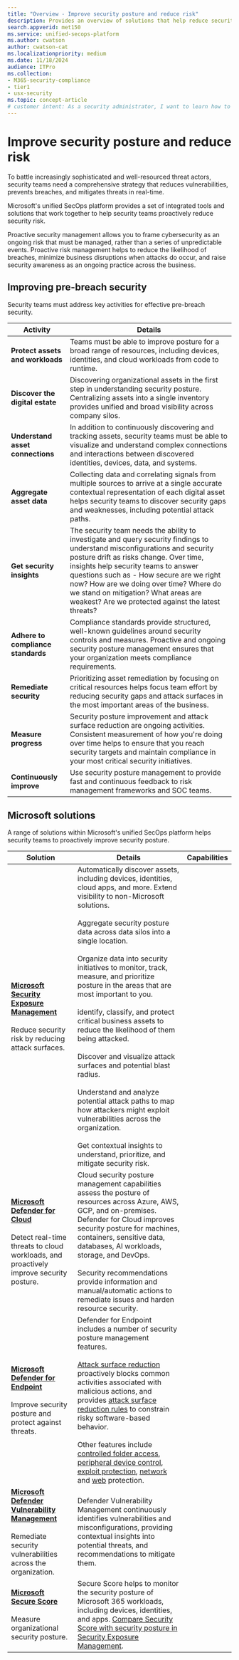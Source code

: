 ```yaml
---
title: "Overview - Improve security posture and reduce risk"
description: Provides an overview of solutions that help reduce security risk in Microsoft's unified security operations platform.
search.appverid: met150
ms.service: unified-secops-platform
ms.author: cwatson
author: cwatson-cat
ms.localizationpriority: medium
ms.date: 11/18/2024
audience: ITPro
ms.collection:
- M365-security-compliance
- tier1
- usx-security
ms.topic: concept-article
# customer intent: As a security administrator, I want to learn how to proactively improve security posture and reduce risk exposure in my organization.
---
```


# Improve security posture and reduce risk

To battle increasingly sophisticated and well-resourced threat actors, security teams need a comprehensive strategy that reduces vulnerabilities, prevents breaches, and mitigates threats in real-time.

Microsoft's unified SecOps platform provides a set of integrated tools and solutions that work together to help security teams proactively reduce security risk.

Proactive security management allows you to frame cybersecurity as an ongoing risk that must be managed, rather than a series of unpredictable events. Proactive risk management helps to reduce the likelihood of breaches, minimize business disruptions when attacks do occur, and raise security awareness as an ongoing practice across the business.


## Improving pre-breach security

Security teams must address key activities for effective pre-breach security.

**Activity** | **Details**
--- | ---
**Protect assets and workloads** | Teams must be able to improve posture for a broad range of resources, including devices, identities, and cloud workloads from code to runtime.
**Discover the digital estate** | Discovering organizational assets in the first step in understanding security posture. Centralizing assets into a single inventory provides unified and broad visibility across company silos.
**Understand asset connections** | In addition to continuously discovering and tracking assets, security teams must be able to visualize and understand complex connections and interactions between discovered identities, devices, data, and systems.
**Aggregate asset data** | Collecting data and correlating signals from multiple sources to arrive at a single accurate contextual representation of each digital asset helps security teams to discover security gaps and weaknesses, including potential attack paths.
**Get security insights** | The security team needs the ability to investigate and query security findings to understand misconfigurations and security posture drift as risks change. Over time, insights help security teams to answer questions such as - How secure are we right now? How are we doing over time? Where do we stand on mitigation? What areas are weakest? Are we protected against the latest threats?
**Adhere to compliance standards** | Compliance standards provide structured, well-known guidelines around security controls and measures. Proactive and ongoing security posture management ensures that your organization meets compliance requirements.
**Remediate security** | Prioritizing asset remediation by focusing on critical resources helps focus team effort by reducing security gaps and attack surfaces in the most important areas of the business.
**Measure progress** | Security posture improvement and attack surface reduction are ongoing activities. Consistent measurement of how you're doing over time helps to ensure that you reach security targets and maintain compliance in your most critical security initiatives.
**Continuously improve** |  Use security posture management to provide fast and continuous feedback to risk management frameworks and SOC teams.

## Microsoft solutions

A range of solutions within Microsoft's unified SecOps platform helps security teams to proactively improve security posture.

**Solution** | **Details** | **Capabilities**
--- | --- | ---
**[Microsoft Security Exposure Management](/security-exposure-management/microsoft-security-exposure-management)**<br/><br/>Reduce security risk by reducing attack surfaces. | Automatically discover assets, including devices, identities, cloud apps, and more. Extend visibility to non-Microsoft solutions.<br/><br/>Aggregate security posture data across data silos into a single location.<br/><br/>Organize data into security initiatives to monitor, track, measure, and prioritize posture in the areas that are most important to you.<br/><br/> identify, classify, and protect critical business assets to reduce the likelihood of them being attacked.<br/><br/>Discover and visualize attack surfaces and potential blast radius.<br/><br/>Understand and analyze potential attack paths to map how attackers might exploit vulnerabilities across the organization.<br/><br/> Get contextual insights to understand, prioritize, and mitigate security risk.
**[Microsoft Defender for Cloud](/defender-for-cloud/defender-for-cloud-introduction)**<br/><br/> Detect real-time threats to cloud workloads, and proactively improve security posture. | Cloud security posture management capabilities assess the posture of resources across Azure, AWS, GCP, and on-premises. Defender for Cloud improves security posture for machines, containers, sensitive data, databases, AI workloads, storage, and DevOps.<br/><br/> Security recommendations provide information and manual/automatic actions to remediate issues and harden resource security.
**[Microsoft Defender for Endpoint](/defender-endpoint/microsoft-defender-endpoint)**<br/><br/> Improve security posture and protect against threats. | Defender for Endpoint includes a number of security posture management features.<br/><br/>[Attack surface reduction](/defender-endpoint/overview-attack-surface-reduction) proactively blocks common activities associated with malicious actions, and provides [attack surface reduction rules](/defender-endpoint/attack-surface-reduction) to constrain risky software-based behavior.<br/><br/>Other features include [controlled folder access](/defender-endpoint/controlled-folders), [peripheral device control](/defender-endpoint/device-control-overview), [exploit protection](/defender-endpoint/exploit-protection), [network](/defender-endpoint/network-protection) and [web](/defender-endpoint/network-protection) protection.
**[Microsoft Defender Vulnerability Management](/defender-vulnerability-management/defender-vulnerability-management)**<br/><br/> Remediate security vulnerabilities across the organization. | Defender Vulnerability Management continuously identifies vulnerabilities and misconfigurations, providing contextual insights into potential threats, and recommendations to mitigate them.
**[Microsoft Secure Score](/defender-xdr/microsoft-secure-score)**<br/><br/>Measure organizational security posture. | Secure Score helps to monitor the security posture of Microsoft 365 workloads, including devices, identities, and apps. [Compare Security Score with security posture in Security Exposure Management](/security-exposure-management/compare-secure-score-security-exposure-management).


